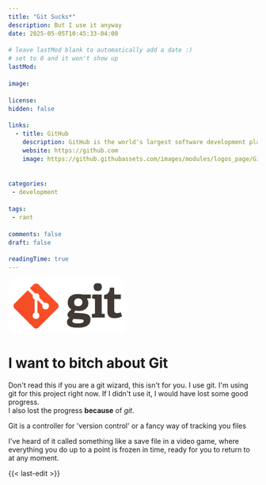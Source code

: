 ```yaml
---
title: "Git Sucks*"
description: But I use it anyway
date: 2025-05-05T10:45:33-04:00

# leave lastMod blank to automatically add a date :)
# set to 0 and it won't show up
lastMod: 

image: 

license: 
hidden: false

links: 
  - title: GitHub
    description: GitHub is the world's largest software development platform.
    website: https://github.com
    image: https://github.githubassets.com/images/modules/logos_page/GitHub-Mark.png
    

categories:
 - development

tags:
 - rant

comments: false
draft: false

readingTime: true
---
```




<img src="logo.png" style="background-color:white; padding: 10px; border-radius: 20px" ><br>

# I want to bitch about Git
Don't read this if you are a git wizard, this isn't for you. I use git. I'm using git for this project right now.
If I didn't use it, I would have lost some good progress.  
I also lost the progress **because** of *git*.

Git is a controller for 'version control' or a fancy way of tracking you files

I've heard of it called something like a save file in a video game, where everything you do up to a point is frozen in time, ready for you to return to at any moment. 

{{< last-edit >}}
